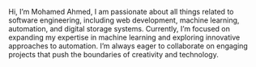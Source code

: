 Hi, I’m Mohamed Ahmed, I am passionate about all things related to software engineering, including web development, machine learning, automation, and digital storage systems. Currently, I’m focused on expanding my expertise in machine learning and exploring innovative approaches to automation. I’m always eager to collaborate on engaging projects that push the boundaries of creativity and technology.
<!---
MohamedAhmedCS/MohamedAhmedCS is a ✨ special ✨ repository because its `README.md` (this file) appears on your GitHub profile.
You can click the Preview link to take a look at your changes.
--->
